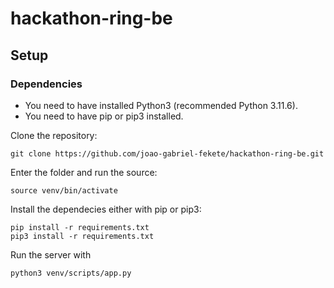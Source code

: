 # hackathon-ring-be


## Setup
### Dependencies

* You need to have installed Python3 (recommended Python 3.11.6).
* You need to have pip or pip3 installed.

Clone the repository:
```
git clone https://github.com/joao-gabriel-fekete/hackathon-ring-be.git
```
Enter the folder and run the source:
```
source venv/bin/activate
```
Install the dependecies either with pip or pip3:
```
pip install -r requirements.txt
pip3 install -r requirements.txt
```
Run the server with
```
python3 venv/scripts/app.py
```
